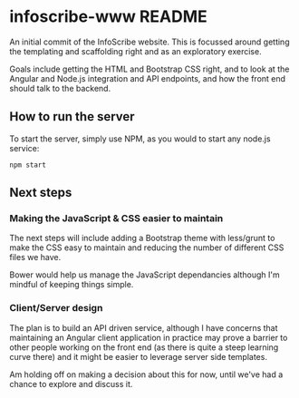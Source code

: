 # infoscribe-www README

An initial commit of the InfoScribe website. This is focussed around getting the templating and scaffolding right and as an exploratory exercise.

Goals include getting the HTML and Bootstrap CSS right, and to look at the Angular and Node.js integration and API endpoints, and how the front end should talk to the backend.

## How to run the server

To start the server, simply use NPM, as you would to start any node.js service:

    npm start

## Next steps

### Making the JavaScript & CSS easier to maintain

The next steps will include adding a Bootstrap theme with less/grunt to make the CSS easy to maintain and reducing the number of different CSS files we have.

Bower would help us manage the JavaScript dependancies although I'm mindful of keeping things simple.

### Client/Server design

The plan is to build an API driven service, although I have concerns that maintaining an Angular client application in practice may prove a barrier to other people working on the front end (as there is quite a steep learning curve there) and it might be easier to leverage server side templates.

Am holding off on making a decision about this for now, until we've had a chance to explore and discuss it.